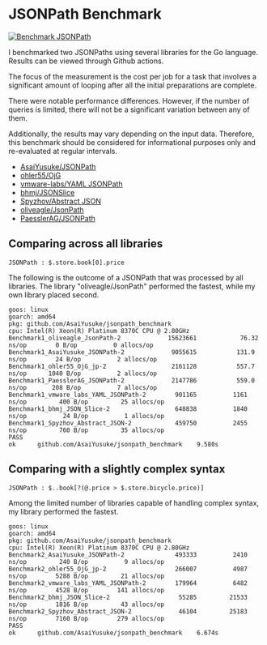 # JSONPath Benchmark

[![Benchmark JSONPath](https://github.com/AsaiYusuke/jsonpath-benchmark/actions/workflows/build.yml/badge.svg)](https://github.com/AsaiYusuke/jsonpath-benchmark/actions/workflows/build.yml)

I benchmarked two JSONPaths using several libraries for the Go language.
Results can be viewed through Github actions.

The focus of the measurement is the cost per job for a task that involves a significant amount of looping after all the initial preparations are complete.

There were notable performance differences.
However, if the number of queries is limited, there will not be a significant variation between any of them.

Additionally, the results may vary depending on the input data.
Therefore, this benchmark should be considered for informational purposes only and re-evaluated at regular intervals.

- [AsaiYusuke/JSONPath](https://github.com/AsaiYusuke/jsonpath)
- [ohler55/OjG](https://github.com/ohler55/ojg)
- [vmware-labs/YAML JSONPath](https://github.com/vmware-labs/yaml-jsonpath)
- [bhmj/JSONSlice](https://github.com/bhmj/jsonslice)
- [Spyzhov/Abstract JSON](https://github.com/spyzhov/ajson)
- [oliveagle/JsonPath](https://github.com/oliveagle/jsonpath)
- [PaesslerAG/JSONPath](https://github.com/PaesslerAG/jsonpath)

## Comparing across all libraries

```
JSONPath : $.store.book[0].price
```

The following is the outcome of a JSONPath that was processed by all libraries.
The library "oliveagle/JsonPath" performed the fastest, while my own library placed second.

```
goos: linux
goarch: amd64
pkg: github.com/AsaiYusuke/jsonpath_benchmark
cpu: Intel(R) Xeon(R) Platinum 8370C CPU @ 2.80GHz
Benchmark1_oliveagle_JsonPath-2          	15623661	        76.32 ns/op	       0 B/op	       0 allocs/op
Benchmark1_AsaiYusuke_JSONPath-2         	 9055615	       131.9 ns/op	      24 B/op	       2 allocs/op
Benchmark1_ohler55_OjG_jp-2              	 2161128	       557.7 ns/op	    1040 B/op	       2 allocs/op
Benchmark1_PaesslerAG_JSONPath-2         	 2147786	       559.0 ns/op	     208 B/op	       7 allocs/op
Benchmark1_vmware_labs_YAML_JSONPath-2   	  901165	      1161 ns/op	     400 B/op	      25 allocs/op
Benchmark1_bhmj_JSON_Slice-2             	  648838	      1840 ns/op	      24 B/op	       1 allocs/op
Benchmark1_Spyzhov_Abstract_JSON-2       	  459750	      2455 ns/op	     760 B/op	      35 allocs/op
PASS
ok  	github.com/AsaiYusuke/jsonpath_benchmark	9.580s

```

## Comparing with a slightly complex syntax

```
JSONPath : $..book[?(@.price > $.store.bicycle.price)]
```

Among the limited number of libraries capable of handling complex syntax, my library performed the fastest.

```
goos: linux
goarch: amd64
pkg: github.com/AsaiYusuke/jsonpath_benchmark
cpu: Intel(R) Xeon(R) Platinum 8370C CPU @ 2.80GHz
Benchmark2_AsaiYusuke_JSONPath-2         	  493333	      2410 ns/op	     240 B/op	       9 allocs/op
Benchmark2_ohler55_OjG_jp-2              	  266007	      4987 ns/op	    5288 B/op	      21 allocs/op
Benchmark2_vmware_labs_YAML_JSONPath-2   	  179964	      6482 ns/op	    4528 B/op	     141 allocs/op
Benchmark2_bhmj_JSON_Slice-2             	   55285	     21533 ns/op	    1816 B/op	      43 allocs/op
Benchmark2_Spyzhov_Abstract_JSON-2       	   46104	     25183 ns/op	    7160 B/op	     279 allocs/op
PASS
ok  	github.com/AsaiYusuke/jsonpath_benchmark	6.674s

```
